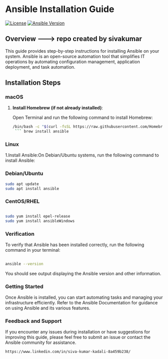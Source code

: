 # Ansible Installation Guide  

[![License](https://img.shields.io/badge/license-MIT-blue.svg)](https://opensource.org/licenses/MIT)
[![Ansible Version](https://img.shields.io/badge/Ansible-Latest-blue.svg)](https://docs.ansible.com/ansible/latest/index.html)

## Overview ---> repo created by sivakumar

This guide provides step-by-step instructions for installing Ansible on your system. Ansible is an open-source automation tool that simplifies IT operations by automating configuration management, application deployment, and task automation.

## Installation Steps

### macOS

1. **Install Homebrew (if not already installed)**:

   Open Terminal and run the following command to install Homebrew:

   ```bash
   /bin/bash -c "$(curl -fsSL https://raw.githubusercontent.com/Homebrew/install/HEAD/install.sh)"
    ``` brew install ansible

### Linux
1.Install Ansible:On Debian/Ubuntu systems, run the following command to install Ansible:

### Debian/Ubuntu
```bash 
sudo apt update
sudo apt install ansible
```


### CentOS/RHEL
```bash

sudo yum install epel-release
sudo yum install ansibleWindows
```
 
 ### Verification
To verify that Ansible has been installed correctly, run the following command in your terminal:

```bash
 
ansible --version
```

You should see output displaying the Ansible version and other information.

### Getting Started
Once Ansible is installed, you can start automating tasks and managing your infrastructure efficiently. Refer to the Ansible Documentation for guidance on using Ansible and its various features.

### Feedback and Support
If you encounter any issues during installation or have suggestions for improving this guide, please feel free to submit an issue or contact the Ansible community for assistance.

```
https://www.linkedin.com/in/siva-kumar-kadali-8a459b238/